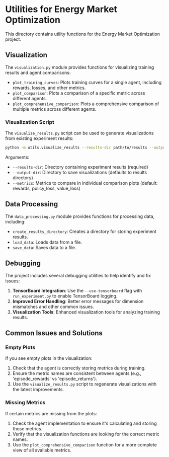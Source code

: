 # Utilities for Energy Market Optimization

This directory contains utility functions for the Energy Market Optimization project.

## Visualization

The `visualization.py` module provides functions for visualizing training results and agent comparisons:

- `plot_training_curves`: Plots training curves for a single agent, including rewards, losses, and other metrics.
- `plot_comparison`: Plots a comparison of a specific metric across different agents.
- `plot_comprehensive_comparison`: Plots a comprehensive comparison of multiple metrics across different agents.

### Visualization Script

The `visualize_results.py` script can be used to generate visualizations from existing experiment results:

```bash
python -m utils.visualize_results --results-dir path/to/results --output-dir path/to/output
```

Arguments:
- `--results-dir`: Directory containing experiment results (required)
- `--output-dir`: Directory to save visualizations (defaults to results directory)
- `--metrics`: Metrics to compare in individual comparison plots (default: rewards, policy_loss, value_loss)

## Data Processing

The `data_processing.py` module provides functions for processing data, including:

- `create_results_directory`: Creates a directory for storing experiment results.
- `load_data`: Loads data from a file.
- `save_data`: Saves data to a file.

## Debugging

The project includes several debugging utilities to help identify and fix issues:

1. **TensorBoard Integration**: Use the `--use-tensorboard` flag with `run_experiment.py` to enable TensorBoard logging.
2. **Improved Error Handling**: Better error messages for dimension mismatches and other common issues.
3. **Visualization Tools**: Enhanced visualization tools for analyzing training results.

## Common Issues and Solutions

### Empty Plots

If you see empty plots in the visualization:

1. Check that the agent is correctly storing metrics during training.
2. Ensure the metric names are consistent between agents (e.g., 'episode_rewards' vs 'episode_returns').
3. Use the `visualize_results.py` script to regenerate visualizations with the latest improvements.

### Missing Metrics

If certain metrics are missing from the plots:

1. Check the agent implementation to ensure it's calculating and storing those metrics.
2. Verify that the visualization functions are looking for the correct metric names.
3. Use the `plot_comprehensive_comparison` function for a more complete view of all available metrics. 